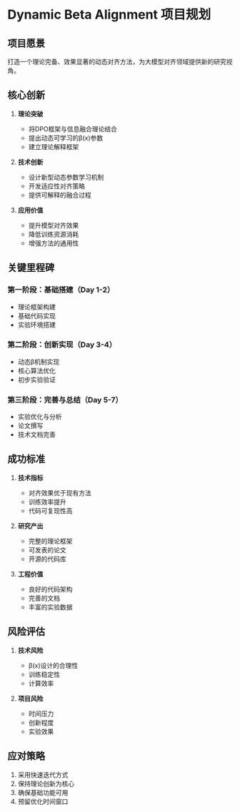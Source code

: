 # Dynamic Beta Alignment 项目规划

## 项目愿景
打造一个理论完备、效果显著的动态对齐方法，为大模型对齐领域提供新的研究视角。

## 核心创新
1. **理论突破**
   - 将DPO框架与信息融合理论结合
   - 提出动态可学习的β(x)参数
   - 建立理论解释框架

2. **技术创新**
   - 设计新型动态参数学习机制
   - 开发适应性对齐策略
   - 提供可解释的融合过程

3. **应用价值**
   - 提升模型对齐效果
   - 降低训练资源消耗
   - 增强方法的通用性

## 关键里程碑

### 第一阶段：基础搭建（Day 1-2）
- 理论框架构建
- 基础代码实现
- 实验环境搭建

### 第二阶段：创新实现（Day 3-4）
- 动态β机制实现
- 核心算法优化
- 初步实验验证

### 第三阶段：完善与总结（Day 5-7）
- 实验优化与分析
- 论文撰写
- 技术文档完善

## 成功标准
1. **技术指标**
   - 对齐效果优于现有方法
   - 训练效率提升
   - 代码可复现性高

2. **研究产出**
   - 完整的理论框架
   - 可发表的论文
   - 开源的代码库

3. **工程价值**
   - 良好的代码架构
   - 完善的文档
   - 丰富的实验数据

## 风险评估
1. **技术风险**
   - β(x)设计的合理性
   - 训练稳定性
   - 计算效率

2. **项目风险**
   - 时间压力
   - 创新程度
   - 实验效果

## 应对策略
1. 采用快速迭代方式
2. 保持理论创新为核心
3. 确保基础功能可用
4. 预留优化时间窗口 